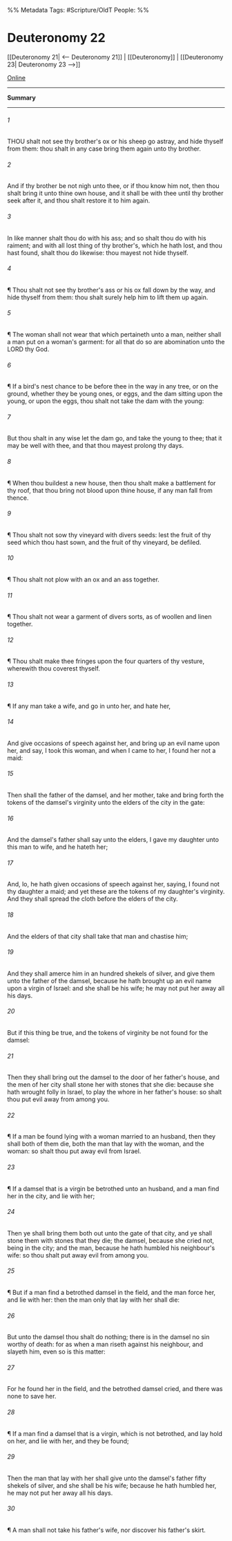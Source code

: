 

%% Metadata
Tags: #Scripture/OldT
People: 
%%
# Deuteronomy 22
[[Deuteronomy 21| <-- Deuteronomy 21]] | [[Deuteronomy]] | [[Deuteronomy 23| Deuteronomy 23 -->]]

[Online](https://churchofjesuschrist.org/study/scriptures/ot/deut/22?lang=eng)

---
__Summary__



---

###### 1
THOU shalt not see thy brother's ox or his sheep go astray, and hide thyself from them: thou shalt in any case bring them again unto thy brother.
###### 2
And if thy brother be not nigh unto thee, or if thou know him not, then thou shalt bring it unto thine own house, and it shall be with thee until thy brother seek after it, and thou shalt restore it to him again.
###### 3
In like manner shalt thou do with his ass; and so shalt thou do with his raiment; and with all lost thing of thy brother's, which he hath lost, and thou hast found, shalt thou do likewise: thou mayest not hide thyself.
###### 4
¶ Thou shalt not see thy brother's ass or his ox fall down by the way, and hide thyself from them: thou shalt surely help him to lift them up again.
###### 5
¶ The woman shall not wear that which pertaineth unto a man, neither shall a man put on a woman's garment: for all that do so are abomination unto the LORD thy God.
###### 6
¶ If a bird's nest chance to be before thee in the way in any tree, or on the ground, whether they be young ones, or eggs, and the dam sitting upon the young, or upon the eggs, thou shalt not take the dam with the young:
###### 7
But thou shalt in any wise let the dam go, and take the young to thee; that it may be well with thee, and that thou mayest prolong thy days.
###### 8
¶ When thou buildest a new house, then thou shalt make a battlement for thy roof, that thou bring not blood upon thine house, if any man fall from thence.
###### 9
¶ Thou shalt not sow thy vineyard with divers seeds: lest the fruit of thy seed which thou hast sown, and the fruit of thy vineyard, be defiled.
###### 10
¶ Thou shalt not plow with an ox and an ass together.
###### 11
¶ Thou shalt not wear a garment of divers sorts, as of woollen and linen together.
###### 12
¶ Thou shalt make thee fringes upon the four quarters of thy vesture, wherewith thou coverest thyself.
###### 13
¶ If any man take a wife, and go in unto her, and hate her,
###### 14
And give occasions of speech against her, and bring up an evil name upon her, and say, I took this woman, and when I came to her, I found her not a maid:
###### 15
Then shall the father of the damsel, and her mother, take and bring forth the tokens of the damsel's virginity unto the elders of the city in the gate:
###### 16
And the damsel's father shall say unto the elders, I gave my daughter unto this man to wife, and he hateth her;
###### 17
And, lo, he hath given occasions of speech against her, saying, I found not thy daughter a maid; and yet these are the tokens of my daughter's virginity.  And they shall spread the cloth before the elders of the city.
###### 18
And the elders of that city shall take that man and chastise him;
###### 19
And they shall amerce him in an hundred shekels of silver, and give them unto the father of the damsel, because he hath brought up an evil name upon a virgin of Israel: and she shall be his wife; he may not put her away all his days.
###### 20
But if this thing be true, and the tokens of virginity be not found for the damsel:
###### 21
Then they shall bring out the damsel to the door of her father's house, and the men of her city shall stone her with stones that she die: because she hath wrought folly in Israel, to play the whore in her father's house: so shalt thou put evil away from among you.
###### 22
¶ If a man be found lying with a woman married to an husband, then they shall both of them die, both the man that lay with the woman, and the woman: so shalt thou put away evil from Israel.
###### 23
¶ If a damsel that is a virgin be betrothed unto an husband, and a man find her in the city, and lie with her;
###### 24
Then ye shall bring them both out unto the gate of that city, and ye shall stone them with stones that they die; the damsel, because she cried not, being in the city; and the man, because he hath humbled his neighbour's wife: so thou shalt put away evil from among you.
###### 25
¶ But if a man find a betrothed damsel in the field, and the man force her, and lie with her: then the man only that lay with her shall die:
###### 26
But unto the damsel thou shalt do nothing; there is in the damsel no sin worthy of death: for as when a man riseth against his neighbour, and slayeth him, even so is this matter:
###### 27
For he found her in the field, and the betrothed damsel cried, and there was none to save her.
###### 28
¶ If a man find a damsel that is a virgin, which is not betrothed, and lay hold on her, and lie with her, and they be found;
###### 29
Then the man that lay with her shall give unto the damsel's father fifty shekels of silver, and she shall be his wife; because he hath humbled her, he may not put her away all his days.
###### 30
¶ A man shall not take his father's wife, nor discover his father's skirt.



